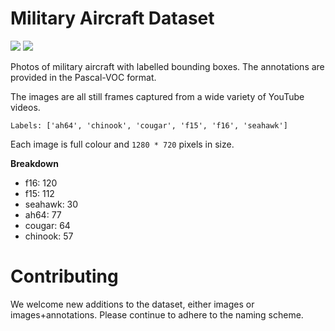 # Military Aircraft Dataset

![](https://img.shields.io/github/repo-size/tlkh/milair-dataset.svg) ![](https://img.shields.io/github/license/tlkh/milair-dataset.svg)

Photos of military aircraft with labelled bounding boxes. The annotations are provided in the Pascal-VOC format.

The images are all still frames captured from a wide variety of YouTube videos.

```
Labels: ['ah64', 'chinook', 'cougar', 'f15', 'f16', 'seahawk']
```

Each image is full colour and `1280 * 720` pixels in size.

**Breakdown**

* f16: 120
* f15: 112
* seahawk: 30
* ah64: 77
* cougar: 64
* chinook: 57

# Contributing

We welcome new additions to the dataset, either images or images+annotations. Please continue to adhere to the naming scheme.
